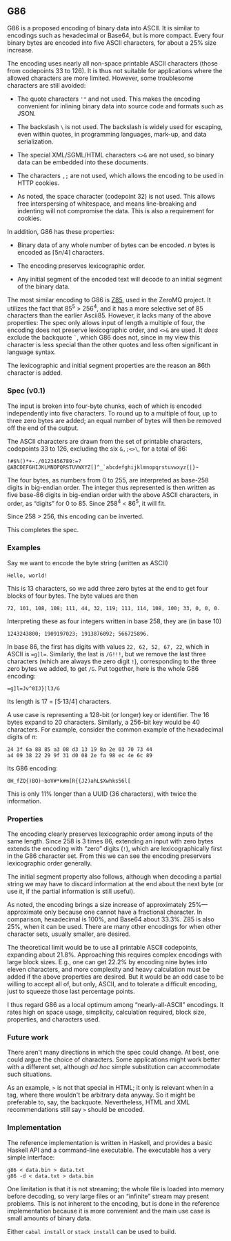 ## G86

G86 is a proposed encoding of binary data into ASCII.  It is similar
to encodings such as hexadecimal or Base64, but is more compact.
Every four binary bytes are encoded into five ASCII characters,
for about a 25% size increase.

The encoding uses nearly all non-space printable ASCII characters
(those from codepoints 33 to 126).  It is thus not suitable for
applications where the allowed characters are more limited.  However,
some troublesome characters are still avoided:

*  The quote characters `'"` and not used.  This makes the encoding
convenient for inlining binary data into source code and formats such
as JSON.

*  The backslash `\` is not used.  The backslash is widely used for
escaping, even within quotes, in programming languages, mark-up,
and data serialization.

*  The special XML/SGML/HTML characters `<>&` are not used, so binary
data can be embedded into these documents.

*  The characters `,;` are not used, which allows the encoding to be
used in HTTP cookies.

*  As noted, the space character (codepoint 32) is not used.  This
allows free interspersing of whitespace, and means line-breaking and
indenting will not compromise the data.  This is also a requirement
for cookies.

In addition, G86 has these properties:

*  Binary data of any whole number of bytes can be encoded.  _n_
bytes is encoded as ⌈5&#xfeff;_n_/4⌉ characters.

*  The encoding preserves lexicographic order.

*  Any initial segment of the encoded text will decode to an initial
segment of the binary data.

The most similar encoding to G86 is
[Z85](https://rfc.zeromq.org/spec:32/Z85/), used in the ZeroMQ project.
It utilizes the fact that 85<sup>5</sup> > 256<sup>4</sup>, and it
has a more selective set of 85 characters than the earlier Ascii85.
However, it lacks many of the above properties: The spec only allows
input of length a multiple of four, the encoding does not preserve
lexicographic order, and `<>&` are used.  It _does_ exclude the
backquote `` ` ``, which G86 does not, since in my view this character
is less special than the other quotes and less often significant in
language syntax.

The lexicographic and initial segment properties are the reason an
86th character is added.

### Spec (v0.1)

The input is broken into four-byte chunks, each of which is encoded
independently into five characters.  To round up to a multiple of four,
up to three zero bytes are added; an equal number of bytes will then
be removed off the end of the output.

The ASCII characters are drawn from the set of printable characters,
codepoints 33 to 126, excluding the six `&,;<>\`, for a total of 86:

```
!#$%()*+-./0123456789:=?@ABCDEFGHIJKLMNOPQRSTUVWXYZ[]^_`abcdefghijklmnopqrstuvwxyz{|}~
```

The four bytes, as numbers from 0 to 255, are interpreted as
base-258 digits in big-endian order.  The integer thus represented
is then written as five base-86 digits in big-endian order with
the above ASCII characters, in order, as “digits” for 0 to 85.
Since 258<sup>4</sup> < 86<sup>5</sup>, it will fit.

Since 258 > 256, this encoding can be inverted.

This completes the spec.

### Examples

Say we want to encode the byte string (written as ASCII)

```
Hello, world!
```

This is 13 characters, so we add three zero bytes at the end to get
four blocks of four bytes.  The byte values are then

```
72, 101, 108, 108; 111, 44, 32, 119; 111, 114, 108, 100; 33, 0, 0, 0.
```

Interpreting these as four integers written in base 258, they are
(in base 10)

```
1243243800; 1909197023; 1913876092; 566725896.
```

In base 86, the first has digits with values `22, 62, 52, 67, 22`,
which in ASCII is `=g]l=`.  Similarly, the last is `/G!!!`, but we
remove the last three characters (which are always the zero digit
`!`), corresponding to the three zero bytes we added, to get `/G`.
Put together, here is the whole G86 encoding:

```
=g]l=Jv^0IJ}|l3/G
```

Its length is 17 = ⌈5⋅13/4⌉ characters.

A use case is representing a 128-bit (or longer) key or identifier.
The 16 bytes expand to 20 characters.  Similarly, a 256-bit key would
be 40 characters.  For example, consider the common example of the
hexadecimal digits of π:

```
24 3f 6a 88 85 a3 08 d3 13 19 8a 2e 03 70 73 44
a4 09 38 22 29 9f 31 d0 08 2e fa 98 ec 4e 6c 89
```

Its G86 encoding:

```
0H_fZQ{)BO)~boV#*k#m[R{{J2)ahL$Xwhks56l[
```

This is only 11% longer than a UUID (36 characters), with twice
the information.


### Properties

The encoding clearly preserves lexicographic order among inputs of
the same length.  Since 258 is 3 times 86, extending an input with
zero bytes extends the encoding with “zero” digits (`!`), which
are lexicographically first in the G86 character set.  From this we
can see the encoding preservers lexicographic order generally.

The initial segment property also follows, although when decoding a
partial string we may have to discard information at the end about
the next byte (or use it, if the partial information is still useful).

As noted, the encoding brings a size increase of approximately
25%—approximate only because one cannot have a fractional character.
In comparison, hexadecimal is 100%, and Base64 about 33.3%.  Z85 is
also 25%, when it can be used.  There are many other encodings for
when other character sets, usually smaller, are desired.

The theoretical limit would be to use all printable ASCII codepoints,
expanding about 21.8%.  Approaching this requires complex encodings
with large block sizes.  E.g., one can get 22.2% by encoding nine bytes
into eleven characters, and more complexity and heavy calculation must
be added if the above properties are desired.  But it would be an odd
case to be willing to accept all of, but only, ASCII, and to tolerate
a difficult encoding, just to squeeze those last percentage points.

I thus regard G86 as a local optimum among “nearly-all-ASCII”
encodings.  It rates high on space usage, simplicity, calculation
required, block size, properties, and characters used.


### Future work

There aren't many directions in which the spec could change.  At best,
one could argue the choice of characters.  Some applications might
work better with a different set, although _ad hoc_ simple substitution
can accommodate such situations.

As an example, `>` is not that special in HTML; it only is relevant
when in a tag, where there wouldn't be arbitrary data anyway.  So it
might be preferable to, say, the backquote.  Nevertheless, HTML and
XML recommendations still say `>` should be encoded.


### Implementation

The reference implementation is written in Haskell, and provides a
basic Haskell API and a command-line executable.  The executable has
a very simple interface:

```
g86 < data.bin > data.txt
g86 -d < data.txt > data.bin
```

One limitation is that it is not streaming; the whole file is loaded
into memory before decoding, so very large files or an “infinite”
stream may present problems.  This is not inherent to the encoding,
but is done in the reference implementation because it is more
convenient and the main use case is small amounts of binary data.

Either `cabal install` or `stack install` can be used to build.

